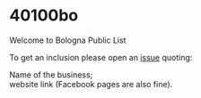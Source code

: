 # 40100bo
Welcome to Bologna Public List   
 
     
To get an inclusion please open an <a href="https://github.com/par7133/40100bo/issues">issue</a> quoting:

Name of the business;   
website link (Facebook pages are also fine).   

